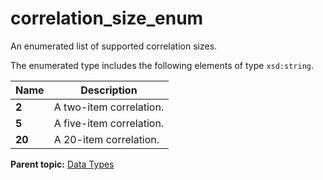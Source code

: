 # correlation\_size\_enum

An enumerated list of supported correlation sizes.

The enumerated type includes the following elements of type `xsd:string`.

|Name|Description|
|----|-----------|
|**2** | A two-item correlation. |
|**5** | A five-item correlation. |
|**20** | A 20-item correlation. |

**Parent topic:** [Data Types](../data_types/c_datatypes.md)

